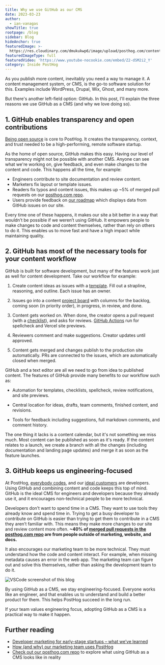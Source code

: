 ```yaml
---
title: Why we use GitHub as our CMS
date: 2023-03-23
author:
  - ian-vanagas
showTitle: true
rootpage: /blog
sidebar: Blog
hideAnchor: true
featuredImage: >-
  https://res.cloudinary.com/dmukukwp6/image/upload/posthog.com/contents/images/blog/posthog-blog-image.png
featuredImageType: full
featuredVideo: 'https://www.youtube-nocookie.com/embed/Z2-dSM2i2_Y'
category: Inside PostHog
---
```


As you publish more content, inevitably you need a way to manage it. A content management system, or CMS, is the go-to software solution for this. Examples include WordPress, Drupal, Wix, Ghost, and many more. 

But there's another left-field option: GitHub. In this post, I'll explain the three reasons we use GitHub as a CMS (and why we love doing so). 

## 1. GitHub enables transparency and open contributions

[Being open source](https://github.com/PostHog/posthog.com) is core to PostHog. It creates the transparency, context, and trust needed to be a high-performing, remote software startup.

As the home of open source, GitHub makes this easy. Having our level of transparency might not be possible with another CMS. Anyone can see what we're working on, give feedback, and even make changes to the content and code. This happens all the time, for example:

- Engineers contribute to site documentation and review content.
- Marketers fix layout or template issues.
- Readers fix typos and content issues, this makes up ~5% of merged pull requests on our [posthog.com repo](https://github.com/PostHog/posthog.com).
- Users provide feedback on [our roadmap](/roadmap) which displays data from GitHub issues on our site.

Every time one of these happens, it makes our site a bit better in a way that wouldn’t be possible if we weren’t using GitHub. It empowers people to make changes to code and content themselves, rather than rely on others to do it. This enables us to move fast and have a high impact while maintaining quality.

## 2. GitHub has most of the necessary tools for your content workflow

GitHub is built for software development, but many of the features work just as well for content development. Take our workflow for example:

1. Create content ideas as issues with a [template](https://github.com/PostHog/posthog.com/issues/new?assignees=andyvan-ph&labels=content&template=blog-post-idea-template.md&title=%7BContent+type%7D+-+%7Btitle%7D). Fill out a strapline, reasoning, and outline. Each issue has an owner.

2. Issues go into a content [project board](https://docs.github.com/en/issues/tracking-your-work-with-issues/planning-and-tracking-work-for-your-team-or-project#adding-issues-to-a-project-board) with columns for the backlog, coming soon (in priority order), in progress, in review, and done.

3. Content gets worked on. When done, the creator opens a pull request (with a [checklist](https://github.com/PostHog/posthog.com/blob/master/.github/pull_request_template.md)), and asks for reviews. [GitHub Actions](/blog/automating-a-software-company-with-github-actions) run for spellcheck and Vercel site previews.

4. Reviewers comment and make suggestions. Creator updates until approved.

5. Content gets merged and changes publish to the production site automatically. PRs are connected to the issues, which are automatically closed when merged.

GitHub and a text editor are all we need to go from idea to published content. The features of GitHub provide many benefits to our workflow such as:

- Automation for templates, checklists, spellcheck, review notifications, and site previews.

- Central location for ideas, drafts, team comments, finished content, and revisions.

- Tools for feedback including suggestions, full markdown comments, and comment history.

The one thing it lacks is a content calendar, but it's not something we miss much. Most content can be published as soon as it's ready. If the content relates to a launch, we create a branch with all the changes (including documentation and landing page updates) and merge it as soon as the feature launches.

## 3. GitHub keeps us engineering-focused

At PostHog, [everybody codes](/handbook/company/values#everyone-codes), and our [ideal customers](/newsletter/ideal-customer-profile-framework) are developers. Using GitHub and combining content and code keeps this top of mind. GitHub is the ideal CMS for engineers and developers because they already use it, and it encourages non-technical people to be more technical.

Developers don’t want to spend time in a CMS. They want to use tools they already know and spend time in. Trying to get a busy developer to contribute on GitHub is easier than trying to get them to contribute in a CMS they aren’t familiar with. This means they make more changes to our site and review content more often. **~40% of [merged pull requests in the posthog.com repo](https://github.com/PostHog/posthog.com/pulls?q=is%3Aclosed) are from people outside of marketing, website, and docs.**

It also encourages our marketing team to be more technical. They must understand how the code and content interact. For example, when missing metadata causes an error in the web app. The marketing team can figure out and solve this themselves, rather than asking the development team to do it.

![VSCode screenshot of this blog](https://res.cloudinary.com/dmukukwp6/image/upload/v1710055416/posthog.com/contents/images/blog/github-cms/blog.png)

By using GitHub as a CMS, we stay engineering-focused. Everyone works like an engineer, and that enables us to understand and build a better product for them. This helps PostHog succeed in the long run. 

If your team values engineering focus, adopting GitHub as a CMS is a practical way to make it happen.

## Further reading

- [Developer marketing for early-stage startups – what we’ve learned](/blog/dev-marketing-for-startups)
- [How (and why) our marketing team uses PostHog](/blog/posthog-marketing)
- [Check out our posthog.com repo](https://github.com/PostHog/posthog.com) to explore what using GitHub as a CMS looks like in reality

<NewsletterForm />
